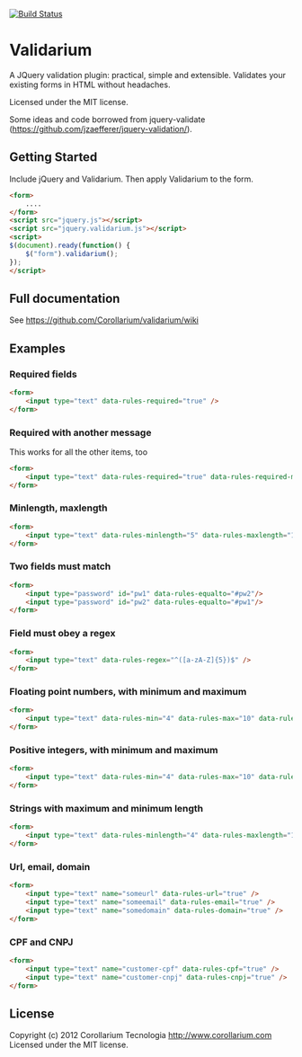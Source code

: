 [![Build Status](https://travis-ci.org/Corollarium/validarium.svg?branch=master)](https://travis-ci.org/Corollarium/validarium)

Validarium
==========

A JQuery validation plugin: practical, simple and extensible. Validates your existing forms in HTML without headaches.

Licensed under the MIT license.

Some ideas and code borrowed from jquery-validate (https://github.com/jzaefferer/jquery-validation/).

## Getting Started

Include jQuery and Validarium. Then apply Validarium to the form.

```html
<form>
	....
</form>
<script src="jquery.js"></script>
<script src="jquery.validarium.js"></script>
<script>
$(document).ready(function() {
	$("form").validarium();
});
</script>
```

## Full documentation

See https://github.com/Corollarium/validarium/wiki

## Examples

### Required fields

```html
<form>
	<input type="text" data-rules-required="true" />
</form>
```

### Required with another message

This works for all the other items, too

```html
<form>
	<input type="text" data-rules-required="true" data-rules-required-message="My message here" />
</form>
```

### Minlength, maxlength

```html
<form>
	<input type="text" data-rules-minlength="5" data-rules-maxlength="10" />
</form>
```

### Two fields must match
```html
<form>
	<input type="password" id="pw1" data-rules-equalto="#pw2"/>
	<input type="password" id="pw2" data-rules-equalto="#pw1"/>
</form>
```

### Field must obey a regex
```html
<form>
	<input type="text" data-rules-regex="^([a-zA-Z]{5})$" />
</form>
```

### Floating point numbers, with minimum and maximum
```html
<form>
	<input type="text" data-rules-min="4" data-rules-max="10" data-rules-number="true" />
</form>
```

### Positive integers, with minimum and maximum
```html
<form>
	<input type="text" data-rules-min="4" data-rules-max="10" data-rules-digits="true" />
</form>
```

### Strings with maximum and minimum length
```html
<form>
	<input type="text" data-rules-minlength="4" data-rules-maxlength="10" />
</form>
```

### Url, email, domain
```html
<form>
	<input type="text" name="someurl" data-rules-url="true" />
	<input type="text" name="someemail" data-rules-email="true" />
	<input type="text" name="somedomain" data-rules-domain="true" />
</form>
```

### CPF and CNPJ
```html
<form>
	<input type="text" name="customer-cpf" data-rules-cpf="true" />
	<input type="text" name="customer-cnpj" data-rules-cnpj="true" />
</form>
```

## License
Copyright (c) 2012 Corollarium Tecnologia http://www.corollarium.com
Licensed under the MIT license.
